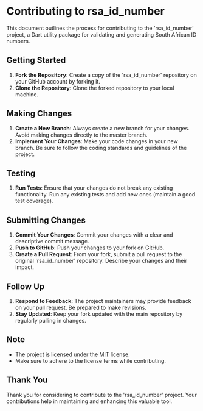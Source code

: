 # Contributing to rsa_id_number

This document outlines the process for contributing to the 'rsa_id_number' project, a Dart utility package for validating and generating South African ID numbers.

## Getting Started

1. **Fork the Repository**: Create a copy of the 'rsa_id_number' repository on your GitHub account by forking it.
2. **Clone the Repository**: Clone the forked repository to your local machine.

## Making Changes

1. **Create a New Branch**: Always create a new branch for your changes. Avoid making changes directly to the master branch.
2. **Implement Your Changes**: Make your code changes in your new branch. Be sure to follow the coding standards and guidelines of the project.

## Testing

1. **Run Tests**: Ensure that your changes do not break any existing functionality. Run any existing tests and add new ones (maintain a good test coverage).

## Submitting Changes

1. **Commit Your Changes**: Commit your changes with a clear and descriptive commit message.
2. **Push to GitHub**: Push your changes to your fork on GitHub.
3. **Create a Pull Request**: From your fork, submit a pull request to the original 'rsa_id_number' repository. Describe your changes and their impact.

## Follow Up

1. **Respond to Feedback**: The project maintainers may provide feedback on your pull request. Be prepared to make revisions.
2. **Stay Updated**: Keep your fork updated with the main repository by regularly pulling in changes.

## Note

- The project is licensed under the [MIT](./LICENSE) license.
- Make sure to adhere to the license terms while contributing.

## Thank You

Thank you for considering to contribute to the 'rsa_id_number' project. Your contributions help in maintaining and enhancing this valuable tool.

